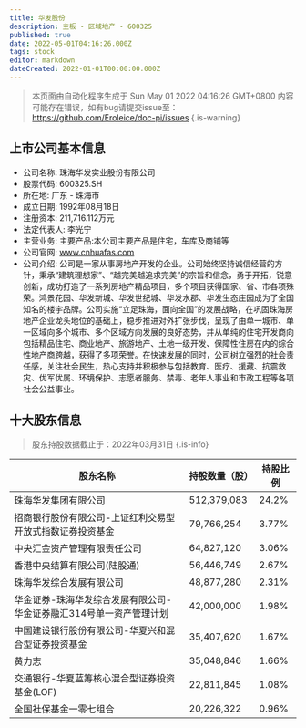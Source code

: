 ```yaml
---
title: 华发股份
description: 主板 - 区域地产 - 600325
published: true
date: 2022-05-01T04:16:26.000Z
tags: stock
editor: markdown
dateCreated: 2022-01-01T00:00:00.000Z
---
```


> 本页面由自动化程序生成于 Sun May 01 2022 04:16:26 GMT+0800
> 内容可能存在错误，如有bug请提交issue至：https://github.com/Eroleice/doc-pi/issues
{.is-warning}

## 上市公司基本信息
- 公司名称: 珠海华发实业股份有限公司
- 股票代码: 600325.SH
- 所在地: 广东 - 珠海市
- 成立日期: 1992年08月18日
- 注册资本: 211,716.112万元
- 法定代表人: 李光宁
- 主营业务: 主要产品:本公司主要产品是住宅，车库及商铺等
- 公司官网: www.cnhuafas.com
- 公司介绍: 公司是一家从事房地产开发的企业。公司始终坚持诚信经营的方针，秉承“建筑理想家”、“越完美越追求完美”的宗旨和信念，勇于开拓，锐意创新，成功打造了一系列房地产精品项目，多个项目获得国家、省、市各项殊荣。鸿景花园、华发新城、华发世纪城、华发水郡、华发生态庄园成为了全国知名的楼宇品牌。公司实施“立足珠海，面向全国”的发展战略，在巩固珠海房地产企业龙头地位的基础上，稳步推进对外扩张步伐，呈现了由单一城市、单一区域向多个城市、多个区域方向发展的良好态势，并从单纯的住宅开发商向包括精品住宅、商业地产、旅游地产、土地一级开发、保障性住房在内的综合性地产商跨越，获得了多项荣誉。在快速发展的同时，公司树立强烈的社会责任感，关注社会民生，热心支持并积极参与包括教育、医疗、援藏、抗震救灾、优军优属、环境保护、志愿者服务、禁毒、老年人事业和市政工程等各项社会公益事业。


## 十大股东信息
> 股东持股数据截止于：2022年03月31日
{.is-info}

| 股东名称 | 持股数量（股） | 持股比例 |
| --- | --- | --- |
| 珠海华发集团有限公司 | 512,379,083 | 24.2% |
| 招商银行股份有限公司-上证红利交易型开放式指数证券投资基金 | 79,766,254 | 3.77% |
| 中央汇金资产管理有限责任公司 | 64,827,120 | 3.06% |
| 香港中央结算有限公司(陆股通) | 56,446,749 | 2.67% |
| 珠海华发综合发展有限公司 | 48,877,280 | 2.31% |
| 华金证券-珠海华发综合发展有限公司-华金证券融汇314号单一资产管理计划 | 42,000,000 | 1.98% |
| 中国建设银行股份有限公司-华夏兴和混合型证券投资基金 | 35,407,620 | 1.67% |
| 黄力志 | 35,048,846 | 1.66% |
| 交通银行-华夏蓝筹核心混合型证券投资基金(LOF) | 22,811,845 | 1.08% |
| 全国社保基金一零七组合 | 20,226,322 | 0.96% |




